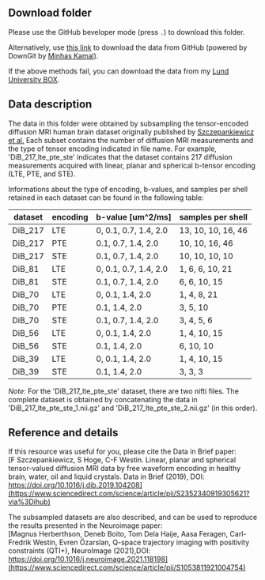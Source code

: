 
## Download folder
Please use the GitHub beveloper mode (press `.`) to download this folder.

Alternatively, use [this link](https://minhaskamal.github.io/DownGit/#/home?url=https://github.com/filip-szczepankiewicz/Szczepankiewicz_DIB_2019/tree/master/DATA/brain/NII_Boito_SubSamples) to download the data from GitHub (powered by DownGit by [Minhas Kamal](https://github.com/MinhasKamal)).

If the above methods fail, you can download the data from my [Lund University BOX](https://lu.box.com/s/qj45tn8ubw70vs3rxa9vv2ofnjcpl53b).

## Data description
The data in this folder were obtained by subsampling the tensor-encoded diffusion MRI human brain dataset originally published by [Szczepankiewicz et al.](https://www.sciencedirect.com/science/article/pii/S2352340919305621?via%3Dihub) Each subset contains the number of diffusion MRI measurements and the type of tensor encoding indicated in file name. 
For example, 'DiB_217_lte_pte_ste' indicates that the dataset contains 217 diffusion measurements acquired with linear, planar and spherical b-tensor encoding (LTE, PTE, and STE).

Informations about the type of encoding, b-values, and samples per shell retained in each dataset can be found in the following table: 

| dataset  | encoding | b-value [um^2/ms]     |  samples per shell |
|----------|----------|-----------------------|--------------------|
|  DiB_217 |    LTE   | 0, 0.1, 0.7, 1.4, 2.0 | 13, 10, 10, 16, 46 |
|  DiB_217 |    PTE   |    0.1, 0.7, 1.4, 2.0 | 10, 10, 16, 46     |
|  DiB_217 |    STE   |    0.1, 0.7, 1.4, 2.0 | 10, 10, 10, 10     |
|  DiB_81  |    LTE   | 0, 0.1, 0.7, 1.4, 2.0 | 1, 6, 6, 10, 21    |
|  DiB_81  |    STE   |    0.1, 0.7, 1.4, 2.0 | 6, 6, 10, 15       |
|  DiB_70  |    LTE   | 0, 0.1, 1.4, 2.0      | 1, 4, 8, 21        |
|  DiB_70  |    PTE   |    0.1, 1.4, 2.0      | 3, 5, 10           |
|  DiB_70  |    STE   |    0.1, 0.7, 1.4, 2.0 | 3, 4, 5, 6         |
|  DiB_56  |    LTE   | 0, 0.1, 1.4, 2.0      | 1, 4, 10, 15       |
|  DiB_56  |    STE   |    0.1, 1.4, 2.0      | 6, 10, 10          |
|  DiB_39  |    LTE   | 0, 0.1, 1.4, 2.0      | 1, 4, 10, 15       |
|  DiB_39  |    STE   |    0.1, 1.4, 2.0      | 3, 3, 3            |


*Note:* For the 'DiB_217_lte_pte_ste' dataset, there are two nifti files. The complete dataset is obtained by concatenating the data in 'DiB_217_lte_pte_ste_1.nii.gz' and 'DiB_217_lte_pte_ste_2.nii.gz' (in this order). 

## Reference and details
If this resource was useful for you, please cite the Data in Brief paper:        
[F Szczepankiewicz, S Hoge, C-F Westin. Linear, planar and spherical tensor-valued diffusion MRI data by free waveform encoding in healthy brain, water, oil and liquid crystals. Data in Brief (2019), DOI: https://doi.org/10.1016/j.dib.2019.104208](https://www.sciencedirect.com/science/article/pii/S2352340919305621?via%3Dihub)  

The subsampled datasets are also described, and can be used to reproduce the results presented in the Neuroimage paper:         
[Magnus Herberthson, Deneb Boito, Tom Dela Haije, Aasa Feragen, Carl-Fredrik Westin, Evren Özarslan, Q-space trajectory imaging with positivity constraints (QTI+), NeuroImage (2021),DOI: https://doi.org/10.1016/j.neuroimage.2021.118198](https://www.sciencedirect.com/science/article/pii/S1053811921004754)
